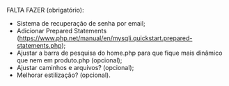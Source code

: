 FALTA FAZER (obrigatório):
- Sistema de recuperação de senha por email;
- Adicionar Prepared Statements (https://www.php.net/manual/en/mysqli.quickstart.prepared-statements.php);
- Ajustar a barra de pesquisa do home.php para que fique mais dinâmico que nem em produto.php (opcional);
- Ajustar caminhos e arquivos? (opcional);
- Melhorar estilização? (opcional).
